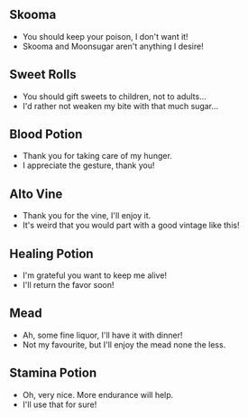 ## Skooma

- You should keep your poison, I don't want it!
- Skooma and Moonsugar aren't anything I desire!

## Sweet Rolls

- You should gift sweets to children, not to adults...
- I'd rather not weaken my bite with that much sugar...

## Blood Potion

- Thank you for taking care of my hunger.
- I appreciate the gesture, thank you!

## Alto Vine

- Thank you for the vine, I'll enjoy it.
- It's weird that you would part with a good vintage like this!

## Healing Potion

- I'm grateful you want to keep me alive!
- I'll return the favor soon!

## Mead

- Ah, some fine liquor, I'll have it with dinner!
- Not my favourite, but I'll enjoy the mead none the less.

## Stamina Potion

- Oh, very nice. More endurance will help.
- I'll use that for sure!

